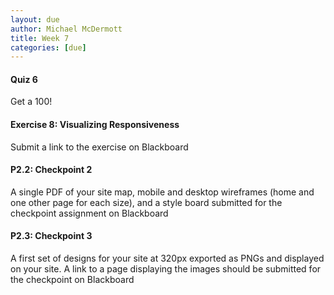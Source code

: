 ```yaml
---
layout: due
author: Michael McDermott
title: Week 7
categories: [due]
---
```

#### Quiz 6
Get a 100!

#### Exercise 8: Visualizing Responsiveness
Submit a link to the exercise on Blackboard

#### P2.2: Checkpoint 2
A single PDF of your site map, mobile and desktop wireframes (home and one other page for each size), and a style board submitted for the checkpoint assignment on Blackboard

#### P2.3: Checkpoint 3
A first set of designs for your site at 320px exported as PNGs and displayed on your site. A link to a page displaying the images should be submitted for the checkpoint on Blackboard
